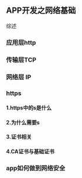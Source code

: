 ## APP开发之网络基础



综述

### 应用层http

### 传输层TCP

### 网络层 IP

###  https

#### 1.https中的s是什么

#### 2.为什么需要s

#### 3.证书相关

#### 4.CA证书与基础证书

### app如何做到网络安全

